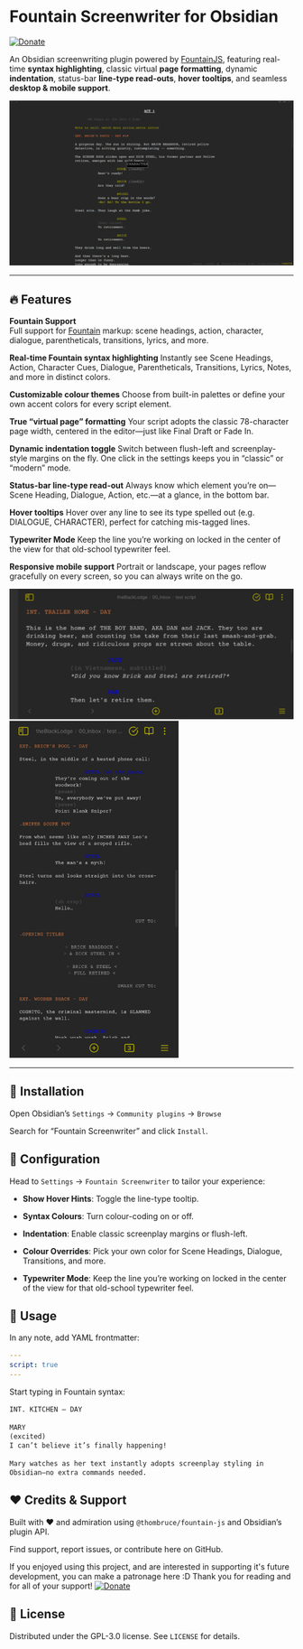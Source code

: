 # Fountain Screenwriter for Obsidian
[![Donate](https://img.shields.io/badge/Donate-BuyMeACoffee-orange)](https://www.buymeacoffee.com/tlorien)

An Obsidian screenwriting plugin powered by [FountainJS]([https://github.com/thombruce/FountainJS), featuring real-time **syntax highlighting**, classic virtual **page formatting**, dynamic **indentation**, status-bar **line-type read-outs**, **hover tooltips**, and seamless **desktop & mobile support**.

<img src="images/desktop-1.png" alt="Desktop screenshot" style="max-width: 100%; height: auto; max-height: 600px;" />

---

## 🔥 Features

 **Fountain Support**  
Full support for [Fountain](https://fountain.io/) markup: scene headings, action, character, dialogue, parentheticals, transitions, lyrics, and more.

**Real-time Fountain syntax highlighting**
Instantly see Scene Headings, Action, Character Cues, Dialogue, Parentheticals, Transitions, Lyrics, Notes, and more in distinct colors.

**Customizable colour themes**
Choose from built-in palettes or define your own accent colors for every script element.

**True “virtual page” formatting**
Your script adopts the classic 78-character page width, centered in the editor—just like Final Draft or Fade In.

**Dynamic indentation toggle**
Switch between flush-left and screenplay-style margins on the fly. One click in the settings keeps you in “classic” or “modern” mode.

**Status-bar line-type read-out**
Always know which element you’re on—Scene Heading, Dialogue, Action, etc.—at a glance, in the bottom bar.

**Hover tooltips**
Hover over any line to see its type spelled out (e.g. DIALOGUE, CHARACTER), perfect for catching mis-tagged lines.

**Typewriter Mode**
Keep the line you’re working on locked in the center of the view for that old-school typewriter feel.

**Responsive mobile support**
Portrait or landscape, your pages reflow gracefully on every screen, so you can always write on the go.

<img src="images/mobile-landscape.png" alt="Mobile screenshot in landscape" style="max-width: 350px%; max-height: 600px;" />

<img src="images/mobile-portrait.png" alt="Mobile screenshot in portrait" style="max-width: 300px; max-height: 600px;" />

---

## 🚀 Installation
Open Obsidian’s `Settings` → `Community plugins` → `Browse`

Search for “Fountain Screenwriter” and click `Install`.


## 🎨 Configuration
Head to `Settings` → `Fountain Screenwriter` to tailor your experience:

- **Show Hover Hints**: Toggle the line-type tooltip.

- **Syntax Colours**: Turn colour-coding on or off.

- **Indentation**: Enable classic screenplay margins or flush-left.

- **Colour Overrides**: Pick your own color for Scene Headings, Dialogue, Transitions, and more.

- **Typewriter Mode**: Keep the line you’re working on locked in the center of the view for that old-school typewriter feel.

## 📖 Usage
In any note, add YAML frontmatter:

```yaml
---
script: true
---
```

Start typing in Fountain syntax:

```fountain
INT. KITCHEN – DAY

MARY
(excited)
I can’t believe it’s finally happening!

Mary watches as her text instantly adopts screenplay styling in Obsidian—no extra commands needed.
```

## ❤️ Credits & Support
Built with ❤️ and admiration using `@thombruce/fountain-js` and Obsidian’s plugin API.

Find support, report issues, or contribute here on GitHub.

If you enjoyed using this project, and are interested in supporting it's future development, you can make a patronage here :D Thank you for reading and for all of your support!
[![Donate](https://img.shields.io/badge/Donate-BuyMeACoffee-orange)](https://www.buymeacoffee.com/tlorien)

## 📜 License
Distributed under the GPL-3.0 license. See `LICENSE` for details.
